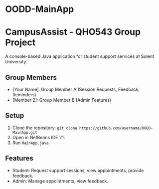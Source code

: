 ﻿# OODD-MainApp
# CampusAssist - QHO543 Group Project
A console-based Java application for student support services at Solent University.

## Group Members
- [Your Name]: Group Member A (Session Requests, Feedback, Reminders)
- [Member 2]: Group Member B (Admin Features)

## Setup
1. Clone the repository: `git clone https://github.com/username/OODD-MainApp.git`
2. Open in NetBeans IDE 21.
3. Run `MainApp.java`.

## Features
- Student: Request support sessions, view appointments, provide feedback.
- Admin: Manage appointments, view feedback.
